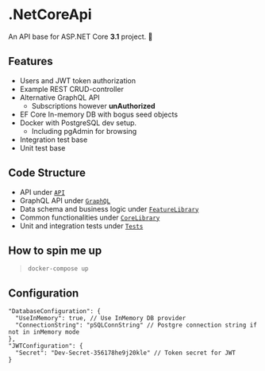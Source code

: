 # .NetCoreApi

An API base for ASP.NET Core **3.1** project. :cake:

## Features
- Users and JWT token authorization
- Example REST CRUD-controller 
- Alternative GraphQL API
    - Subscriptions however **unAuthorized**
- EF Core In-memory DB with bogus seed objects
- Docker with PostgreSQL dev setup.
    - Including pgAdmin for browsing
- Integration test base
- Unit test base

## Code Structure

- API under [`API`](./API)
- GraphQL API under [`GraphQL`](./API/GraphQL)
- Data schema and business logic under [`FeatureLibrary`](./Libraries/FeatureLibrary)
- Common functionalities under [`CoreLibrary`](./Libraries/CoreLibrary)
- Unit and integration tests under [`Tests`](./Tests)

## How to spin me up
> ```docker-compose up```

## Configuration
```
"DatabaseConfiguration": {
  "UseInMemory": true, // Use InMemory DB provider
  "ConnectionString": "pSQLConnString" // Postgre connection string if not in inMemory mode
},
"JWTConfiguration": {
  "Secret": "Dev-Secret-356178he9j20kle" // Token secret for JWT
}
```

